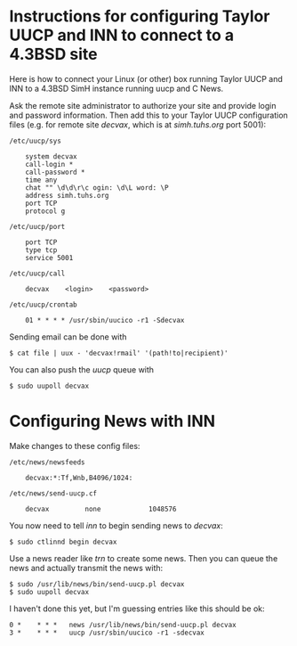 # Instructions for configuring Taylor UUCP and INN to connect to a 4.3BSD site

Here is how to connect your Linux (or other) box running Taylor UUCP and INN
to a 4.3BSD SimH instance running uucp and C News.

Ask the remote site administrator to authorize your site and provide login and
password information.  Then add this to your Taylor UUCP configuration files
(e.g. for remote site *decvax*, which is at *simh.tuhs.org* port 5001):

```
/etc/uucp/sys

    system decvax
    call-login *
    call-password *
    time any
    chat "" \d\d\r\c ogin: \d\L word: \P
    address simh.tuhs.org
    port TCP
    protocol g
```

```
/etc/uucp/port

    port TCP
    type tcp
    service 5001
```

```
/etc/uucp/call

    decvax    <login>    <password>
```

```
/etc/uucp/crontab

    01 * * * * /usr/sbin/uucico -r1 -Sdecvax
```

Sending email can be done with

```
$ cat file | uux - 'decvax!rmail' '(path!to|recipient)'
```

You can also push the *uucp* queue with

```
$ sudo uupoll decvax
```

# Configuring News with INN

Make changes to these config files:

```
/etc/news/newsfeeds

    decvax:*:Tf,Wnb,B4096/1024:
```

```
/etc/news/send-uucp.cf

    decvax         none            1048576
```

You now need to tell *inn* to begin sending news to *decvax*:

```
$ sudo ctlinnd begin decvax
```

Use a news reader like *trn* to create some news. Then you can queue
the news and actually transmit the news with:

```
$ sudo /usr/lib/news/bin/send-uucp.pl decvax
$ sudo uupoll decvax
```

I haven't done this yet, but I'm guessing entries like this should be ok:

```
0 *    * * *   news	/usr/lib/news/bin/send-uucp.pl decvax
3 *    * * *   uucp	/usr/sbin/uucico -r1 -sdecvax
```
